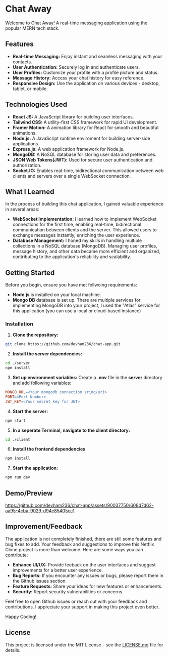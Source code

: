 # Chat Away

Welcome to Chat Away! A real-time messaging application using the popular MERN tech stack.



## Features
* **Real-time Messaging:** Enjoy instant and seamless messaging with your contacts.
* **User Authentication:** Securely log in and authenticate users.
* **User Profiles:** Customize your profile with a profile picture and status.
* **Message History:** Access your chat history for easy reference.
* **Responsive Design:** Use the application on various devices - desktop, tablet, or mobile.



## Technologies Used
* **React JS:** A JavaScript library for building user interfaces.
* **Tailwind CSS:** A utility-first CSS framework for rapid UI development.
* **Framer Motion:** A animation library for React for smooth and beautiful animations.
* **Node.js:** A JavaScript runtime enviroment for building server-side applications.
* **Express.js:** A web application framework for Node.js.
* **MongoDB:** A NoSQL database for storing user data and preferences.
* **JSON Web Tokens(JWT):** Used for secure user authentication and authorization.
* **Socket.IO:** Enables real-time, bidirectional communication between web clients and servers over a single WebSocket connection.



## What I Learned
In the process of building this chat application, I gained valuable experience in several areas:
* **WebSocket Implementation:** I learned how to implement WebSocket connections for the first time, enabling real-time, bidirectional communication between clients and the server. This allowed users to exchange messages instantly, enriching the user experience.
* **Database Management:** I honed my skills in handling multiple collections in a NoSQL database (MongoDB). Managing user profiles, message history, and other data became more efficient and organized, contributing to the application's reliability and scalability.



 ## Getting Started
 Before you begin, ensure you have met follwoing requirements:
 * **Node.js** is installed on your local machine.
 * **Mongo DB** database is set up. There are multiple services for implementing MongoDB into your project, I used the "Atlas" service for this application (you can use a local or cloud-based instance)

### Installation
1. **Clone the repository:**
```bash
git clone https://github.com/devham236/chat-app.git
```

2. **Install the server dependencies:**
```bash
cd ./server
npm install
```

3. **Set up environment variables:**
Create a **.env** file in the **server** directory and add following variables:
```makefile
MONGO_URL=<Your mongodb connection sring/uri>
PORT=<Port Number>
JWT_KEY=<Your secret key for JWT>
```

4. **Start the server:**
```bash
npm start
```

5. **In a seperate Terminal, navigate to the client directory:**
```bash
cd ./client
```

6. **Install the frontend dependencies**
```bash
npm install
```

7. **Start the application:**
```bash
npm run dev
```



## Demo/Preview

https://github.com/devham236/chat-app/assets/90037750/608d7d62-aa95-4cba-9029-d94e85405cc1



## Improvement/Feedback

The application is not completely finished, there are still some features and bug fixes to add.
Your feedback and suggestions to improve this Netflix Clone project is more than welcome. Here are some ways you can contribute:

* **Enhance UI/UX:** Provide feeback on the user interfaces and suggest improvements for a better user experience.
* **Bug Reports:** If you encounter any issues or bugs, please report them in the Github issues section.
* **Feature Requests:** Share your ideas for new features or enhancements.
* **Security:** Report security vulnerabilities or concerns.

Feel free to open Github issues or reach out with your feedback and contributions. I appreciate your support in making this project even better.

Happy Coding!



## License
This project is licensed under the MIT License - see the [LICENSE.md](LICENSE.md) file for details.


